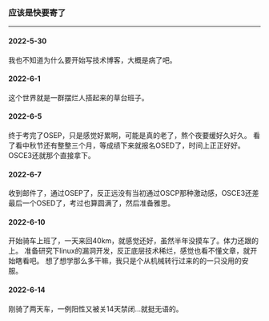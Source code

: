 ### 应该是快要寄了
***

#### 2022-5-30
我也不知道为什么要开始写技术博客，大概是病了吧。
#### 2022-6-1
这个世界就是一群摆烂人搭起来的草台班子。
#### 2022-6-5
终于考完了OSEP，只是感觉好累啊，可能是真的老了，熬个夜要缓好久好久。
看了看中秋节还有整整三个月，等成绩下来就报名OSED了，时间上正正好好。OSCE3还就那个直接拿下。
#### 2022-6-7
收到邮件了，通过OSEP了，反正远没有当初通过OSCP那种激动感，OSCE3还差最后一个OSED了，考过也算圆满了，然后准备雅思。
#### 2022-6-10
开始骑车上班了，一天来回40km，就感觉还好，虽然半年没摸车了。体力还跟的上。
准备研究下linux的漏洞开发，反正底层技术稀烂，感觉也看不懂文章，就开始瞎看吧。
想了想学那么多干嘛，我只是个从机械转行过来的的一只没用的安服。
#### 2022-6-14
刚骑了两天车，一例阳性又被关14天禁闭...就挺无语的。